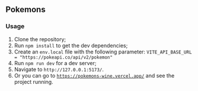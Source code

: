 ## Pokemons

### Usage
1. Clone the repository;
2. Run `npm install` to get the dev dependencies;
3. Create an `env.local` file with the following parameter: `VITE_API_BASE_URL = "https://pokeapi.co/api/v2/pokemon"`
4. Run `npm run dev` for a dev server;
5. Navigate to `http://127.0.0.1:5173/`.
6. Or you can go to <a href="https://pokemons-wine.vercel.app/" target="_blank">`https://pokemons-wine.vercel.app/`</a> and see the project running.